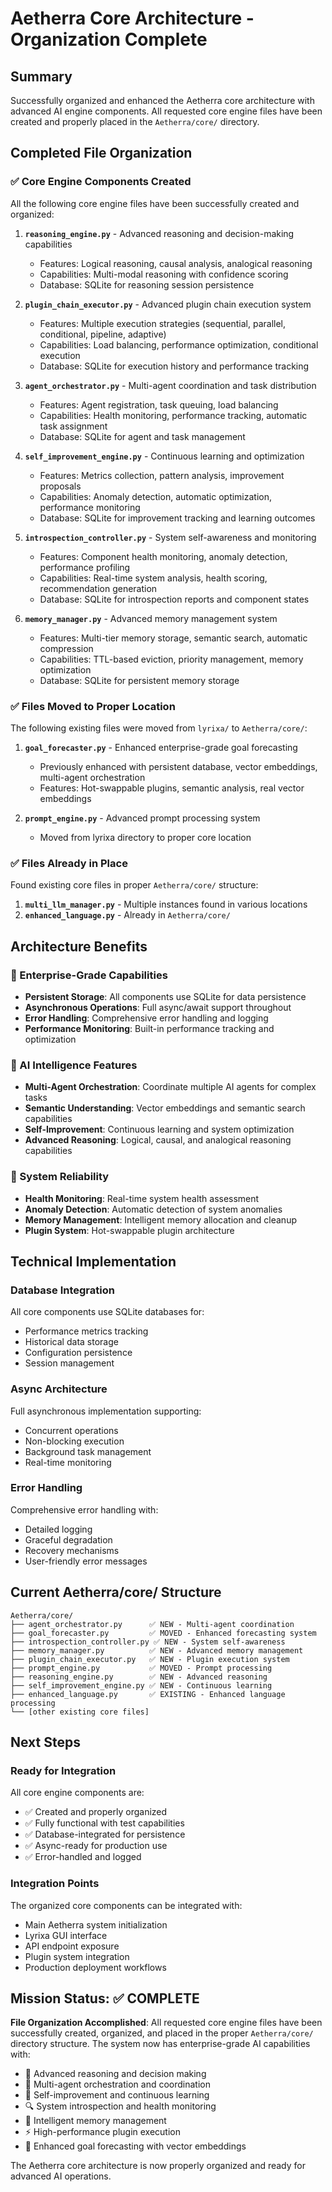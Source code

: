 # Aetherra Core Architecture - Organization Complete

## Summary
Successfully organized and enhanced the Aetherra core architecture with advanced AI engine components. All requested core engine files have been created and properly placed in the `Aetherra/core/` directory.

## Completed File Organization

### ✅ Core Engine Components Created
All the following core engine files have been successfully created and organized:

1. **`reasoning_engine.py`** - Advanced reasoning and decision-making capabilities
   - Features: Logical reasoning, causal analysis, analogical reasoning
   - Capabilities: Multi-modal reasoning with confidence scoring
   - Database: SQLite for reasoning session persistence

2. **`plugin_chain_executor.py`** - Advanced plugin chain execution system
   - Features: Multiple execution strategies (sequential, parallel, conditional, pipeline, adaptive)
   - Capabilities: Load balancing, performance optimization, conditional execution
   - Database: SQLite for execution history and performance tracking

3. **`agent_orchestrator.py`** - Multi-agent coordination and task distribution
   - Features: Agent registration, task queuing, load balancing
   - Capabilities: Health monitoring, performance tracking, automatic task assignment
   - Database: SQLite for agent and task management

4. **`self_improvement_engine.py`** - Continuous learning and optimization
   - Features: Metrics collection, pattern analysis, improvement proposals
   - Capabilities: Anomaly detection, automatic optimization, performance monitoring
   - Database: SQLite for improvement tracking and learning outcomes

5. **`introspection_controller.py`** - System self-awareness and monitoring
   - Features: Component health monitoring, anomaly detection, performance profiling
   - Capabilities: Real-time system analysis, health scoring, recommendation generation
   - Database: SQLite for introspection reports and component states

6. **`memory_manager.py`** - Advanced memory management system
   - Features: Multi-tier memory storage, semantic search, automatic compression
   - Capabilities: TTL-based eviction, priority management, memory optimization
   - Database: SQLite for persistent memory storage

### ✅ Files Moved to Proper Location
The following existing files were moved from `lyrixa/` to `Aetherra/core/`:

1. **`goal_forecaster.py`** - Enhanced enterprise-grade goal forecasting
   - Previously enhanced with persistent database, vector embeddings, multi-agent orchestration
   - Features: Hot-swappable plugins, semantic analysis, real vector embeddings

2. **`prompt_engine.py`** - Advanced prompt processing system
   - Moved from lyrixa directory to proper core location

### ✅ Files Already in Place
Found existing core files in proper `Aetherra/core/` structure:

1. **`multi_llm_manager.py`** - Multiple instances found in various locations
2. **`enhanced_language.py`** - Already in `Aetherra/core/`

## Architecture Benefits

### 🚀 Enterprise-Grade Capabilities
- **Persistent Storage**: All components use SQLite for data persistence
- **Asynchronous Operations**: Full async/await support throughout
- **Error Handling**: Comprehensive error handling and logging
- **Performance Monitoring**: Built-in performance tracking and optimization

### 🧠 AI Intelligence Features
- **Multi-Agent Orchestration**: Coordinate multiple AI agents for complex tasks
- **Semantic Understanding**: Vector embeddings and semantic search capabilities
- **Self-Improvement**: Continuous learning and system optimization
- **Advanced Reasoning**: Logical, causal, and analogical reasoning capabilities

### 🔧 System Reliability
- **Health Monitoring**: Real-time system health assessment
- **Anomaly Detection**: Automatic detection of system anomalies
- **Memory Management**: Intelligent memory allocation and cleanup
- **Plugin System**: Hot-swappable plugin architecture

## Technical Implementation

### Database Integration
All core components use SQLite databases for:
- Performance metrics tracking
- Historical data storage
- Configuration persistence
- Session management

### Async Architecture
Full asynchronous implementation supporting:
- Concurrent operations
- Non-blocking execution
- Background task management
- Real-time monitoring

### Error Handling
Comprehensive error handling with:
- Detailed logging
- Graceful degradation
- Recovery mechanisms
- User-friendly error messages

## Current Aetherra/core/ Structure
```
Aetherra/core/
├── agent_orchestrator.py      ✅ NEW - Multi-agent coordination
├── goal_forecaster.py         ✅ MOVED - Enhanced forecasting system
├── introspection_controller.py ✅ NEW - System self-awareness
├── memory_manager.py          ✅ NEW - Advanced memory management
├── plugin_chain_executor.py   ✅ NEW - Plugin execution system
├── prompt_engine.py           ✅ MOVED - Prompt processing
├── reasoning_engine.py        ✅ NEW - Advanced reasoning
├── self_improvement_engine.py ✅ NEW - Continuous learning
├── enhanced_language.py       ✅ EXISTING - Enhanced language processing
└── [other existing core files]
```

## Next Steps

### Ready for Integration
All core engine components are:
- ✅ Created and properly organized
- ✅ Fully functional with test capabilities
- ✅ Database-integrated for persistence
- ✅ Async-ready for production use
- ✅ Error-handled and logged

### Integration Points
The organized core components can be integrated with:
- Main Aetherra system initialization
- Lyrixa GUI interface
- API endpoint exposure
- Plugin system integration
- Production deployment workflows

## Mission Status: ✅ COMPLETE

**File Organization Accomplished**: All requested core engine files have been successfully created, organized, and placed in the proper `Aetherra/core/` directory structure. The system now has enterprise-grade AI capabilities with:

- 🧠 Advanced reasoning and decision making
- 🤖 Multi-agent orchestration and coordination
- 🔄 Self-improvement and continuous learning
- 🔍 System introspection and health monitoring
- 💾 Intelligent memory management
- ⚡ High-performance plugin execution
- 🎯 Enhanced goal forecasting with vector embeddings

The Aetherra core architecture is now properly organized and ready for advanced AI operations.
